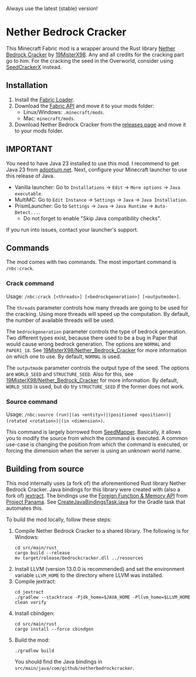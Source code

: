 Always use the latest (stable) version!

# Nether Bedrock Cracker
This Minecraft Fabric mod is a wrapper around the Rust library [Nether Bedrock Cracker](https://github.com/19MisterX98/Nether_Bedrock_Cracker) by [19MisterX98](https://github.com/19MisterX98). Any and all credits for the cracking part go to him. For the cracking the seed in the Overworld, consider using [SeedCrackerX](https://github.com/19MisterX98/SeedcrackerX) instead.

## Installation
1. Install the [Fabric Loader](https://fabricmc.net/use/).
2. Download the [Fabric API](https://minecraft.curseforge.com/projects/fabric/) and move it to your mods folder:
    - Linux/Windows: `.minecraft/mods`.
    - Mac: `minecraft/mods`.
3. Download Nether Bedrock Cracker from the [releases page](https://modrinth.com/mod/netherbedrockcracker/versions/) and move it to your mods folder.

## IMPORTANT
You need to have Java 23 installed to use this mod. I recommend to get Java 23 from [adoptium.net](https://adoptium.net/temurin/releases/?version=23). Next, configure your Minecraft launcher to use this release of Java.
- Vanilla launcher: Go to `Installations` -> `Edit` -> `More options` -> `Java executable`.
- MultiMC: Go to `Edit Instance` -> `Settings` -> `Java` -> `Java Installation`.
- PrismLauncher: Go to `Settings` -> `Java` -> `Java Runtime` -> `Auto-Detect...`.
    - Do not forget to enable "Skip Java compatibility checks".

If you run into issues, contact your launcher's support.

## Commands
The mod comes with two commands. The most important command is `/nbc:crack`.

### Crack command
Usage: `/nbc:crack [<threads>] [<bedrockgeneration>] [<outputmode>]`.

The `threads` parameter controls how many threads are going to be used for the cracking. Using more threads will speed up the computation. By default, the number of available threads will be used.

The `bedrockgeneration` parameter controls the type of bedrock generation. Two different types exist, because there used to be a bug in Paper that would cause wrong bedrock generation. The options are `NORMAL` and `PAPER1_18`. See [19MisterX98/Nether_Bedrock_Cracker](https://github.com/19MisterX98/Nether_Bedrock_Cracker?tab=readme-ov-file#papermc-servers) for more information on which one to use. By default, `NORMAL` is used.

The `outputmode` parameter controls the output type of the seed. The options are `WORLD_SEED` and `STRUCTURE_SEED`. Also for this, see [19MisterX98/Nether_Bedrock_Cracker](https://github.com/19MisterX98/Nether_Bedrock_Cracker?tab=readme-ov-file#user-specified-seeds) for more information. By default, `WORLD_SEED` is used, but do try `STRUCTURE_SEED` if the former does not work.

### Source command
Usage: `/nbc:source (run)|(as <entity>)|(positioned <position>)|(rotated <rotation>)|(in <dimension>)`.

This command is largely borrowed from [SeedMapper](https://github.com/xpple/SeedMapper). Basically, it allows you to modify the source from which the command is executed. A common use-case is changing the position from which the command is executed, or forcing the dimension when the server is using an unknown world name.

## Building from source
This mod internally uses (a fork of) the aforementioned Rust library Nether Bedrock Cracker. Java bindings for this library were created with (also a fork of) [jextract](https://github.com/openjdk/jextract). The bindings use the [Foreign Function & Memory API](https://openjdk.org/jeps/454) from [Project Panama](https://openjdk.org/projects/panama/). See [CreateJavaBindingsTask.java](https://github.com/xpple/NetherBedrockCracker/blob/master/buildSrc/src/main/java/dev/xpple/netherbedrockcracker/buildscript/CreateJavaBindingsTask.java) for the Gradle task that automates this.

To build the mod locally, follow these steps:

1. Compile Nether Bedrock Cracker to a shared library. The following is for Windows:
   ```shell
   cd src/main/rust
   cargo build --release
   mv target/release/bedrockcracker.dll ../resources
   ```
2. Install LLVM (version 13.0.0 is recommended) and set the environment variable `LLVM_HOME` to the directory where LLVM was installed.
3. Compile jextract:
   ```shell
   cd jextract
   ./gradlew --stacktrace -Pjdk_home=$JAVA_HOME -Pllvm_home=$LLVM_HOME clean verify
   ```
4. Install cbindgen:
   ```shell
   cd src/main/rust
   cargo install --force cbindgen
   ```
5. Build the mod:
   ```shell
   ./gradlew build
   ```
   You should find the Java bindings in `src/main/java/com/github/netherbedrockcracker`.
